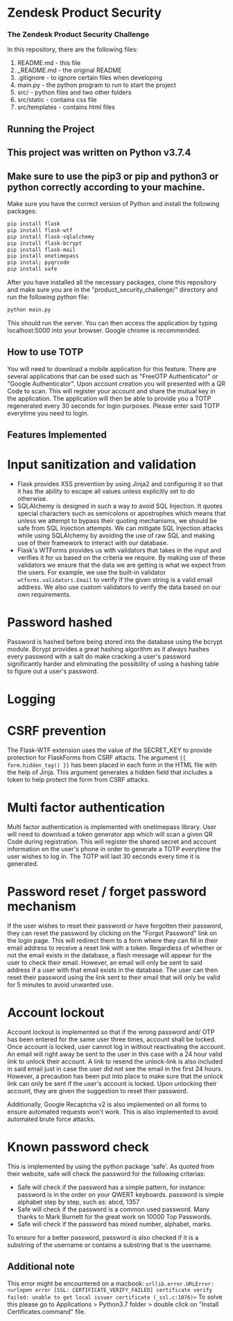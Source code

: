 # Zendesk Product Security
### The Zendesk Product Security Challenge

In this repository, there are the following files:
1. README.md - this file
2. _README.md - the original README
3. .gitignore - to ignore certain files when developing
4. main.py - the python program to run to start the project
5. src/ - python files and two other folders
6. src/static - contains css file
7. src/templates - contains html files

## Running the Project
This project was written on Python v3.7.4
---
Make sure to use the pip3 or pip and python3 or python correctly according to your machine.
---
Make sure you have the correct version of Python and install the following packages:
```bash
pip install flask
pip install flask-wtf
pip install flask-sqlalchemy
pip install flask-bcrypt
pip install flask-mail
pip install onetimepass
pip instal; pyqrcode
pip install safe
```
After you have installed all the necessary packages, clone this repository and make sure you are in the "product_security_challenge/" directory and run the following python file:

```bash
python main.py
```
This should run the server. You can then access the application by typing localhost:5000 into your browser.
Google chrome is recommended.

## How to use TOTP
You will need to download a mobile application for this feature. There are several applications that can be used such as "FreeOTP Authenticator" or "Google Authenticator". Upon account creation you will presented with a QR Code to scan. This will register your account and share the mutual key in the application. The application will then be able to provide you a TOTP regenerated every 30 seconds for login purposes. Please enter said TOTP everytime you need to login.

## Features Implemented

# Input sanitization and validation
- Flask provides XSS prevention by using Jinja2 and configuring it so that it has the ability to escape all values unless explicitly set to do otherwise.
- SQLAlchemy is designed in such a way to avoid SQL Injection. It quotes special characters such as semicolons or apostrophes
which means that unless we attempt to bypass their quoting mechanisms, we should be safe from SQL Injection attempts. We can mitigate SQL Injection attacks while using SQLAlchemy by avoiding the use of raw SQL and making use of their framework to interact with our database. 
- Flask's WTForms provides us with validators that takes in the input and verifies it for us based on the criteria we require. By making use of these validators we ensure that the data we are getting is what we expect from the users. 
For example, we use the built-in validator ```wtforms.validators.Email``` to verify if the given string is a valid email address. We also use custom validators to verify the data based on our own requirements. 

# Password hashed
Password is hashed before being stored into the database using the bcrypt module. Bcrypt provides a great hashing algorithm as it always hashes every password with a salt do make cracking a user's password significantly harder and eliminating the possibility of using a hashing table to figure out a user's password.

# Logging


# CSRF prevention
The Flask-WTF extension uses the value of the SECRET_KEY to provide protection for FlaskForms from CSRF attacts. The argument ```{{ form.hidden_tag() }}``` has been placed in each form in the HTML file with the help of Jinja. This argument generates a hidden field that includes a token to help protect the form from CSRF attacks.

# Multi factor authentication
Multi factor authentication is implemented with onetimepass library. User will need to download a token generator app which will scan a given QR Code during registration. This will register the shared secret and account information on the user's phone in order to generate a TOTP everytime the user wishes to log in. The TOTP will last 30 seconds every time it is generated.

# Password reset / forget password mechanism
If the user wishes to reset their password or have forgotten their password, they can reset the password by clicking on the "Forgot Password" link on the login page. This will redirect them to a form where they can fill in their email address to receive a reset link with a token. Regardless of whether or not the email exists in the database, a flash message will appear for the user to check their email. However, an email will only be sent to said address if a user with that email exists in the database. The user can then reset their password using the link sent to their email that will only be valid for 5 minutes to avoid unwanted use.

# Account lockout
Account lockout is implemented so that if the wrong password and/ OTP has been entered for the same user three times, account shall be locked. Once account is locked, user cannot log in without reactivating the account. An email will right away be sent to the user in this case with a 24 hour valid link to unlock their account. A link to resend the unlock-link is also included in said email just in case the user did not see the email in the first 24 hours. However, a precaution has been put into place to make sure that the unlock link can only be sent if the user's account is locked. Upon unlocking their account, they are given the suggestion to reset their password.

Additionally, Google Recaptcha v2 is also implemented on all forms to ensure automated requests won't work. This is also implemented to avoid automated brute force attacks.

# Known password check
This is implemented by using the python package 'safe'. As quoted from their website, safe will check the password for the following criterias:
- Safe will check if the password has a simple pattern, for instance:
    password is in the order on your QWERT keyboards.
    password is simple alphabet step by step, such as: abcd, 1357
- Safe will check if the password is a common used password. Many thanks to Mark Burnett for the great work on 10000 Top Passwords.
- Safe will check if the password has mixed number, alphabet, marks.

To ensure for a better password, password is also checked if it is a substring of the username or contains a substring that is the username.

## Additional note
This error might be encountered on a macbook: 
```urllib.error.URLError: <urlopen error [SSL: CERTIFICATE_VERIFY_FAILED] certificate verify failed: unable to get local issuer certificate (_ssl.c:1076)>```
To solve this please go to Applications > Python3.7 folder > double click on "Install Certificates.command" file.